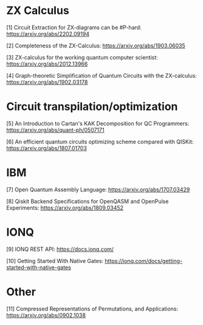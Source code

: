 # ZX Calculus

[1] Circuit Extraction for ZX-diagrams can be #P-hard: https://arxiv.org/abs/2202.09194

[2] Completeness of the ZX-Calculus: https://arxiv.org/abs/1903.06035

[3] ZX-calculus for the working quantum computer scientist: https://arxiv.org/abs/2012.13966

[4] Graph-theoretic Simplification of Quantum Circuits with the ZX-calculus: https://arxiv.org/abs/1902.03178

# Circuit transpilation/optimization

[5] An Introduction to Cartan's KAK Decomposition for QC Programmers: https://arxiv.org/abs/quant-ph/0507171

[6] An efficient quantum circuits optimizing scheme compared with QISKit: https://arxiv.org/abs/1807.01703

# IBM

[7] Open Quantum Assembly Language: https://arxiv.org/abs/1707.03429

[8] Qiskit Backend Specifications for OpenQASM and OpenPulse Experiments: https://arxiv.org/abs/1809.03452

# IONQ

[9] IONQ REST API: https://docs.ionq.com/

[10] Getting Started With Native Gates: https://ionq.com/docs/getting-started-with-native-gates

# Other

[11] Compressed Representations of Permutations, and Applications: https://arxiv.org/abs/0902.1038
